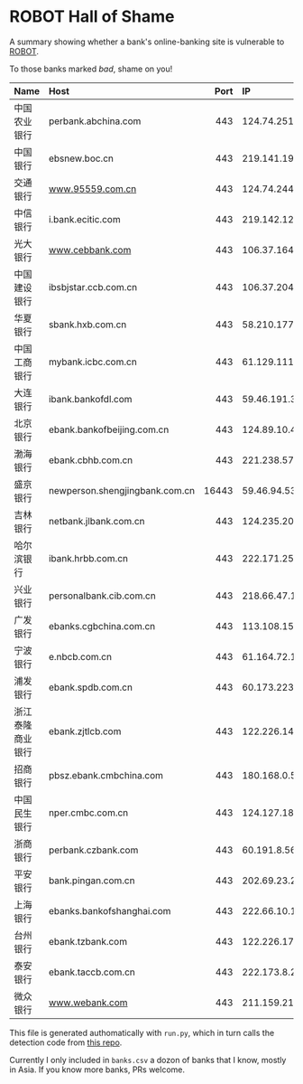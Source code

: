 
# ROBOT Hall of Shame

A summary showing whether a bank's online-banking site is vulnerable to [ROBOT](https://robotattack.org).

To those banks marked *bad*, shame on you!

| Name             | Host                           |   Port | IP              | Flag         | Verdict   |
|:-----------------|:-------------------------------|-------:|:----------------|:-------------|:----------|
| 中国农业银行     | perbank.abchina.com            |    443 | 124.74.251.169  | SAFE         | Good      |
| 中国银行         | ebsnew.boc.cn                  |    443 | 219.141.191.151 | INCONSISTENT | Unsure    |
| 交通银行         | www.95559.com.cn               |    443 | 124.74.244.2    | NOTLS        | Error     |
| 中信银行         | i.bank.ecitic.com              |    443 | 219.142.124.142 | SAFE         | Good      |
| 光大银行         | www.cebbank.com                |    443 | 106.37.164.153  | VULNERABLE   | **Bad**   |
| 中国建设银行     | ibsbjstar.ccb.com.cn           |    443 | 106.37.204.150  | SAFE         | Good      |
| 华夏银行         | sbank.hxb.com.cn               |    443 | 58.210.177.133  | VULNERABLE   | **Bad**   |
| 中国工商银行     | mybank.icbc.com.cn             |    443 | 61.129.111.44   | SAFE         | Good      |
| 大连银行         | ibank.bankofdl.com             |    443 | 59.46.191.34    | VULNERABLE   | **Bad**   |
| 北京银行         | ebank.bankofbeijing.com.cn     |    443 | 124.89.10.41    | NORSA        | Good      |
| 渤海银行         | ebank.cbhb.com.cn              |    443 | 221.238.57.199  | SAFE         | Good      |
| 盛京银行         | newperson.shengjingbank.com.cn |  16443 | 59.46.94.53     | VULNERABLE   | **Bad**   |
| 吉林银行         | netbank.jlbank.com.cn          |    443 | 124.235.208.199 | VULNERABLE   | **Bad**   |
| 哈尔滨银行       | ibank.hrbb.com.cn              |    443 | 222.171.250.196 | VULNERABLE   | **Bad**   |
| 兴业银行         | personalbank.cib.com.cn        |    443 | 218.66.47.198   | SAFE         | Good      |
| 广发银行         | ebanks.cgbchina.com.cn         |    443 | 113.108.153.42  | VULNERABLE   | **Bad**   |
| 宁波银行         | e.nbcb.com.cn                  |    443 | 61.164.72.169   | VULNERABLE   | **Bad**   |
| 浦发银行         | ebank.spdb.com.cn              |    443 | 60.173.223.199  | VULNERABLE   | **Bad**   |
| 浙江泰隆商业银行 | ebank.zjtlcb.com               |    443 | 122.226.149.198 | SAFE         | Good      |
| 招商银行         | pbsz.ebank.cmbchina.com        |    443 | 180.168.0.58    | SAFE         | Good      |
| 中国民生银行     | nper.cmbc.com.cn               |    443 | 124.127.181.97  | SAFE         | Good      |
| 浙商银行         | perbank.czbank.com             |    443 | 60.191.8.56     | SAFE         | Good      |
| 平安银行         | bank.pingan.com.cn             |    443 | 202.69.23.236   | SAFE         | Good      |
| 上海银行         | ebanks.bankofshanghai.com      |    443 | 222.66.10.162   | SAFE         | Good      |
| 台州银行         | ebank.tzbank.com               |    443 | 122.226.171.71  | SAFE         | Good      |
| 泰安银行         | ebank.taccb.com.cn             |    443 | 222.173.8.202   | SAFE         | Good      |
| 微众银行         | www.webank.com                 |    443 | 211.159.212.166 | SAFE         | Good      |

This file is generated authomatically with `run.py`, which in turn calls the
detection code from [this repo](https://github.com/robotattackorg/robot-detect/).

Currently I only included in `banks.csv` a dozon of banks that I know, mostly in Asia.
If you know more banks, PRs welcome.

